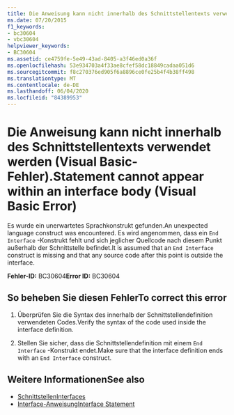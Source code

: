 ```yaml
---
title: Die Anweisung kann nicht innerhalb des Schnittstellentexts verwendet werden (Visual Basic-Fehler).
ms.date: 07/20/2015
f1_keywords:
- bc30604
- vbc30604
helpviewer_keywords:
- BC30604
ms.assetid: ce4759fe-5e49-43ad-8405-a3f46ed0a36f
ms.openlocfilehash: 53e934703a4f33ae8cfef58dc18849cadaa051d6
ms.sourcegitcommit: f8c270376ed905f6a8896ce0fe25b4f4b38ff498
ms.translationtype: MT
ms.contentlocale: de-DE
ms.lasthandoff: 06/04/2020
ms.locfileid: "84389953"
---
```

# <a name="statement-cannot-appear-within-an-interface-body-visual-basic-error"></a><span data-ttu-id="0bf1d-102">Die Anweisung kann nicht innerhalb des Schnittstellentexts verwendet werden (Visual Basic-Fehler).</span><span class="sxs-lookup"><span data-stu-id="0bf1d-102">Statement cannot appear within an interface body (Visual Basic Error)</span></span>
<span data-ttu-id="0bf1d-103">Es wurde ein unerwartetes Sprachkonstrukt gefunden.</span><span class="sxs-lookup"><span data-stu-id="0bf1d-103">An unexpected language construct was encountered.</span></span> <span data-ttu-id="0bf1d-104">Es wird angenommen, dass ein `End Interface` -Konstrukt fehlt und sich jeglicher Quellcode nach diesem Punkt außerhalb der Schnittstelle befindet.</span><span class="sxs-lookup"><span data-stu-id="0bf1d-104">It is assumed that an `End Interface` construct is missing and that any source code after this point is outside the interface.</span></span>  
  
 <span data-ttu-id="0bf1d-105">**Fehler-ID:** BC30604</span><span class="sxs-lookup"><span data-stu-id="0bf1d-105">**Error ID:** BC30604</span></span>  
  
## <a name="to-correct-this-error"></a><span data-ttu-id="0bf1d-106">So beheben Sie diesen Fehler</span><span class="sxs-lookup"><span data-stu-id="0bf1d-106">To correct this error</span></span>  
  
1. <span data-ttu-id="0bf1d-107">Überprüfen Sie die Syntax des innerhalb der Schnittstellendefinition verwendeten Codes.</span><span class="sxs-lookup"><span data-stu-id="0bf1d-107">Verify the syntax of the code used inside the interface definition.</span></span>  
  
2. <span data-ttu-id="0bf1d-108">Stellen Sie sicher, dass die Schnittstellendefinition mit einem `End Interface` -Konstrukt endet.</span><span class="sxs-lookup"><span data-stu-id="0bf1d-108">Make sure that the interface definition ends with an `End Interface` construct.</span></span>  
  
## <a name="see-also"></a><span data-ttu-id="0bf1d-109">Weitere Informationen</span><span class="sxs-lookup"><span data-stu-id="0bf1d-109">See also</span></span>

- [<span data-ttu-id="0bf1d-110">Schnittstellen</span><span class="sxs-lookup"><span data-stu-id="0bf1d-110">Interfaces</span></span>](../programming-guide/language-features/interfaces/index.md)
- [<span data-ttu-id="0bf1d-111">Interface-Anweisung</span><span class="sxs-lookup"><span data-stu-id="0bf1d-111">Interface Statement</span></span>](../language-reference/statements/interface-statement.md)
